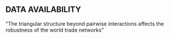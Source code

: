DATA AVAILABILITY
-----------------
"The triangular structure beyond pairwise interactions affects the robustness of the world trade networks"
